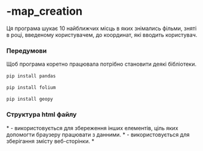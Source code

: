 # -map_creation

Ця програма шукає 10 найближчих місць в яких знімались фільми, зняті в році, введеному користувачем, до координат, які вводить користувач.

### Передумови
Щоб програма коретно працювала потрібно становити деякі бібліотеки.
```
pip install pandas
```

```
pip install folium
```

```
pip install geopy
```


### Структура html файлу

*<head> - використовується для збереження інших елементів, ціль яких допомогти браузеру працювати з данними.
*<body> - використовується для зберігання змісту веб-сторінки.
*<script> - використовується для опису скриптів і може містити посилання на програму чи певний текст.


### Приклад запуску введення та скріншот згенерованої мапи
```
Please enter a year you would like to have a map for: 2000
Please enter your location (format: lat, long): 51.65342, 5.3221
Map is generating...
Please wait...
Finished. Please have look at the map Map.html
```
![](image.png)


### Висновок
Ми можемо використовувати цю карту, щоб дізнатися інформація про місця де знімалися фільми, які були зняті в певному році.


### Автор
Лілія Івасютин










